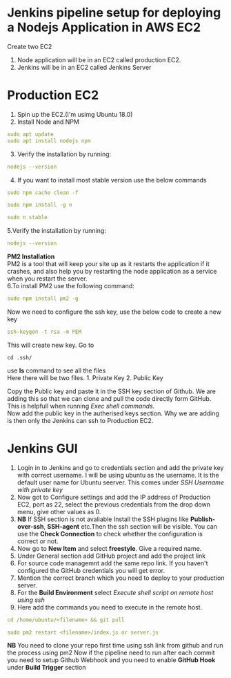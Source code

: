 # Jenkins pipeline setup for deploying a Nodejs Application in AWS EC2

Create two EC2
1. Node application will be in an EC2 called production EC2.
2. Jenkins will be in an EC2 called Jenkins Server

# Production EC2
1. Spin up the EC2.(I'm usimg Ubuntu 18.0)
2. Install Node and NPM
```yml
sudo apt update
sudo apt install nodejs npm
```
3. Verify the installation by running:
```yml
nodejs --version
```
4. If you want to install most stable version use the below commands
```yml
sudo npm cache clean -f
```
```yml
sudo npm install -g n
```
```yml
sudo n stable
```
5.Verify the installation by running:
```yml
nodejs --version
```
**PM2 Installation**
<br>
PM2 is a tool that will keep your site up as it restarts the application if it crashes, and also help you by restarting the node application as a service when you restart the server.
<br>
6.To install PM2 use the following command:
```yml
sudo npm install pm2 -g
```
Now we need to configure the ssh key, use the below code to create a new key
```yml
ssh-keygen -t rsa -m PEM
```
This will create new key. Go to
```
cd .ssh/
```
use **ls** command to see all the files
<br>
Here there will be two files. 
    1. Private Key 
    2. Public Key
    
Copy the Public key and paste it in the SSH key section of Github. We are adding this so that we can clone and pull the code directly form GitHub. This is helpfull when running *Exec shell commands*.
<br>
Now add the public key in the autherised keys section. Why we are adding is then only the Jenkins can ssh to Production EC2.

# Jenkins GUI

1. Login in to Jenkins and go to credentials section and add the private key with correct username. I will be using ubuntu as the username. It is the default user name for Ubuntu seerver. This comes under *SSH Username with private key* 
2. Now got to Configure settings and add the IP address of Production EC2, port as 22, select the previous credentials from the drop down menu, give other values as 0. 
3. **NB** If SSH section is not avaliable Install the SSH plugins like **Publish-over-ssh**, **SSH-agent** etc.Then the ssh section will be visible. You can use the **Check Connection** to check whether the configuration is correct or not.
4. Now go to **New Item** and select **freestyle**. Give a required name.
5. Under General section add GitHub project and add the project link
6. For source code managemnt add the same repo link. If you haven't configured the GitHub credentials you will get error. 
7. Mention the correct branch which you need to deploy to your production server.
8. For the **Build Environment** select *Execute shell script on remote host using ssh* <br>
9. Here add the commands you need to execute in the remote host.
```yml
cd /home/ubuntu/<filename> && git pull
 ```
```yml
sudo pm2 restart <filename>/index.js or server.js
 ```
**NB** You need to clone your repo first time using ssh link from github and run the process using pm2
Now if the pipeline need to run after each commit you need to setup Github Webhook and you need to enable **GitHub Hook** under **Build Trigger** section
